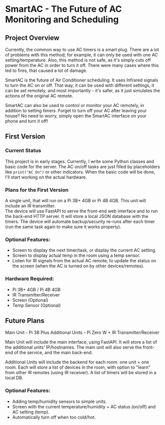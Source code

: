 # SmartAC - The Future of AC Monitoring and Scheduling

## Project Overview
 
Currently, the common way to use AC timers is a smart plug. There are a lot of problems with 
this method; for example, it can only be used with one AC setting/temperature. Also, this 
method is not safe, as it's simply cuts off power from the AC in order to turn it off. There 
were many cases where this led to fires, that caused a lot of damage.

SmartAC is the future of Air Conditioner scheduling. It uses Infrared signals to turn the AC
on or off. That way, it can be used with different settings, it can be set remotely, and most
importantly - it's safer, as it just simulates the actions of the original AC remote. 

SmartAC can also be used to control or monitor your AC remotely, in addition to setting
timers. Forget to turn off your AC after leaving your house? No need to worry, simply
open the SmartAC interface on your phone and turn it off!

## First Version

### Current Status

This project is in early stages. Currently, I write some Python classes and basic code for
the server. The AC on/off tasks are just filled by placeholders like `print("AC On")` or other 
indicators. When the basic code will be done, I'll start working on the actual hardware. 

### Plans for the First Version

A single unit, that will run on a Pi 3B+ 4GB or Pi 4B 4GB. This unit will include an IR transmitter. \
The device will use FastAPI to serve the front-end web interface and to run the back-end HTTP server. 
It will store a local JSON database with the timers. The device will automate backup/security 
re-runs after each timer (run the same task again to make sure it works properly).

### Optional Features:
* Screen to display the next timer/task, or display the current AC setting. 
* Screen to display actual temp in the room using a temp sensor.
* Listen for IR signals from the actual AC remote, to update the status on the screen (when the AC is turned on by other devices/remotes).

### Hardware Required:
* Pi 3B+ 4GB / Pi 4B 4GB
* IR Transmitter/Receiver
* Screen (Optional)
* Temp Sensor (Optional)

## Future Plans

Main Unit - Pi 3B Plus
Additional Units - Pi Zero W + IR Transmitter/Receiver

Main Unit will include the main interface, using FastAPI. 
It will store a list of the additional units' IP/hostnames. 
The main unit will also serve the front-end of the service, and the main back-end.

Additional Units will include the backend for each room. 
one unit = one room.
Each will store a list of devices in the room, with option to "learn" from other IR remotes (using IR receiver). 
A list of timers will be stored in a local DB. 

### Optional Features:
* Adding temp/humidity sensors to simple units.
* Screen with the current temperature/humidity + AC status (on/off) and AC setting (temp).
* Automatically turn off when too cold/hot.

